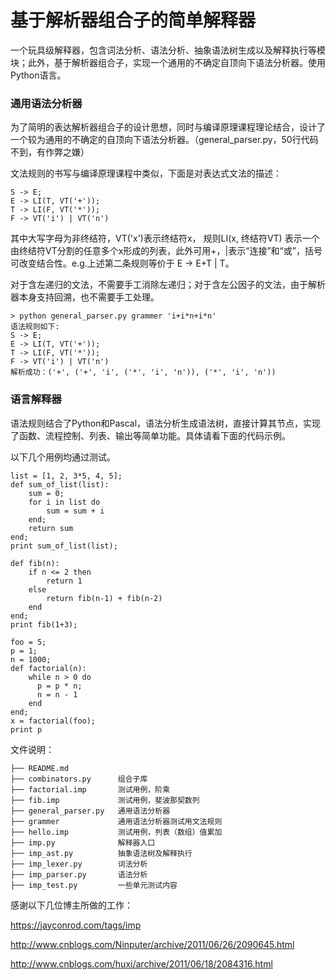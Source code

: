 # 基于解析器组合子的简单解释器

一个玩具级解释器，包含词法分析、语法分析、抽象语法树生成以及解释执行等模块；此外，基于解析器组合子，实现一个通用的不确定自顶向下语法分析器。使用Python语言。

### 通用语法分析器
为了简明的表达解析器组合子的设计思想，同时与编译原理课程理论结合，设计了一个较为通用的不确定的自顶向下语法分析器。（general_parser.py，50行代码不到，有作弊之嫌）
文法规则的书写与编译原理课程中类似，下面是对表达式文法的描述：

```S -> E;E -> LI(T, VT('+'));T -> LI(F, VT('*'));F -> VT('i') | VT('n')
```
其中大写字母为非终结符，VT('x')表示终结符x， 规则LI(x, 终结符VT) 表示一个由终结符VT分割的任意多个x形成的列表，此外可用+，|表示“连接”和“或”，括号可改变结合性。e.g.上述第二条规则等价于 E -> E+T | T。
对于含左递归的文法，不需要手工消除左递归；对于含左公因子的文法，由于解析器本身支持回溯，也不需要手工处理。

```
> python general_parser.py grammer 'i+i*n+i*n'
语法规则如下: 
S -> E;
E -> LI(T, VT('+'));
T -> LI(F, VT('*'));
F -> VT('i') | VT('n')
解析成功：('+', ('+', 'i', ('*', 'i', 'n')), ('*', 'i', 'n'))

```

### 语言解释器

语法规则结合了Python和Pascal，语法分析生成语法树，直接计算其节点，实现了函数、流程控制、列表、输出等简单功能。具体请看下面的代码示例。

以下几个用例均通过测试。

```
list = [1, 2, 3*5, 4, 5];
def sum_of_list(list):
    sum = 0;
    for i in list do
        sum = sum + i
    end;
    return sum
end;
print sum_of_list(list);

def fib(n):
    if n <= 2 then
        return 1
    else
        return fib(n-1) + fib(n-2)
    end
end;
print fib(1+3);

foo = 5;
p = 1;
n = 1000;
def factorial(n):
    while n > 0 do
      p = p * n;
      n = n - 1
    end
end;
x = factorial(foo);
print p
```
文件说明：

```
├── README.md
├── combinators.py		组合子库
├── factorial.imp		测试用例，阶乘
├── fib.imp				测试用例，斐波那契数列
├── general_parser.py	通用语法分析器
├── grammer				通用语法分析器测试用文法规则
├── hello.imp			测试用例，列表（数组）值累加
├── imp.py				解释器入口
├── imp_ast.py			抽象语法树及解释执行
├── imp_lexer.py		词法分析
├── imp_parser.py		语法分析
├── imp_test.py			一些单元测试内容
```

感谢以下几位博主所做的工作：

https://jayconrod.com/tags/imp

http://www.cnblogs.com/Ninputer/archive/2011/06/26/2090645.html

http://www.cnblogs.com/huxi/archive/2011/06/18/2084316.html